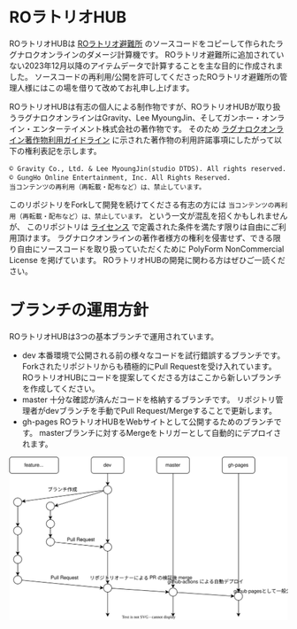 # ROラトリオHUB

ROラトリオHUBは [ROラトリオ避難所](https://roratorio-hinanjo.net/roro/main/main.html) のソースコードをコピーして作られたラグナロクオンラインのダメージ計算機です。
ROラトリオ避難所に追加されていない2023年12月以降のアイテムデータで計算することを主な目的に作成されました。
ソースコードの再利用/公開を許可してくださったROラトリオ避難所の管理人様にはこの場を借りて改めてお礼申し上げます。

ROラトリオHUBは有志の個人による制作物ですが、ROラトリオHUBが取り扱うラグナロクオンラインはGravity、Lee MyoungJin、そしてガンホー・オンライン・エンターテイメント株式会社の著作物です。
そのため [ラグナロクオンライン著作物利用ガイドライン](https://ragnarokonline.gungho.jp/support/play-manner/copyright.html) に示された著作物の利用許諾事項にしたがって以下の権利表記を示します。

```
© Gravity Co., Ltd. & Lee MyoungJin(studio DTDS). All rights reserved.
© GungHo Online Entertainment, Inc. All Rights Reserved.
当コンテンツの再利用（再転載・配布など）は、禁止しています。
```

このリポジトリをForkして開発を続けてくださる有志の方には `当コンテンツの再利用（再転載・配布など）は、禁止しています。` という一文が混乱を招くかもしれませんが、
このリポジトリは [ライセンス](./LICENSE) で定義された条件を満たす限りは自由にご利用頂けます。
ラグナロクオンラインの著作者様方の権利を侵害せず、できる限り自由にソースコードを取り扱っていただくために PolyForm NonCommercial License を掲げています。
ROラトリオHUBの開発に関わる方はぜひご一読ください。

# ブランチの運用方針

ROラトリオHUBは3つの基本ブランチで運用されています。

- dev
本番環境で公開される前の様々なコードを試行錯誤するブランチです。
Forkされたリポジトリからも積極的にPull Requestを受け入れています。
ROラトリオHUBにコードを提案してくださる方はここから新しいブランチを作成してください。
- master
十分な確認が済んだコードを格納するブランチです。
リポジトリ管理者がdevブランチを手動でPull Request/Mergeすることで更新します。
- gh-pages
ROラトリオHUBをWebサイトとして公開するためのブランチです。
masterブランチに対するMergeをトリガーとして自動的にデプロイされます。

![](./.github/repository_guide/branch-work.drawio.svg)